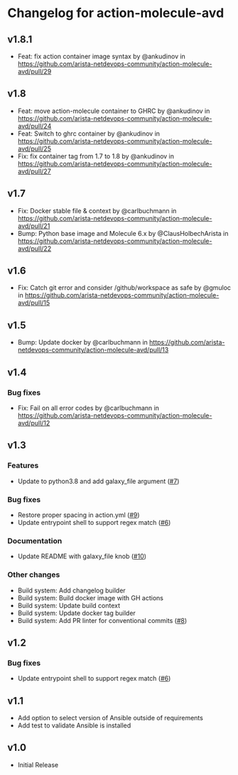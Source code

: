 # Changelog for action-molecule-avd

## v1.8.1

- Feat: fix action container image syntax by @ankudinov in https://github.com/arista-netdevops-community/action-molecule-avd/pull/29

## v1.8

- Feat: move action-molecule container to GHRC by @ankudinov in https://github.com/arista-netdevops-community/action-molecule-avd/pull/24
- Feat: Switch to ghrc container by @ankudinov in https://github.com/arista-netdevops-community/action-molecule-avd/pull/25
- Fix: fix container tag from 1.7 to 1.8 by @ankudinov in https://github.com/arista-netdevops-community/action-molecule-avd/pull/27

## v1.7

- Fix: Docker stable file & context by @carlbuchmann in https://github.com/arista-netdevops-community/action-molecule-avd/pull/21
- Bump: Python base image and Molecule 6.x by @ClausHolbechArista in https://github.com/arista-netdevops-community/action-molecule-avd/pull/22

## v1.6

- Fix: Catch git error and consider /github/workspace as safe by @gmuloc in https://github.com/arista-netdevops-community/action-molecule-avd/pull/15

## v1.5

- Bump: Update docker by @carlbuchmann in https://github.com/arista-netdevops-community/action-molecule-avd/pull/13

## v1.4

### Bug fixes

- Fix: Fail on all error codes by @carlbuchmann in https://github.com/arista-netdevops-community/action-molecule-avd/pull/12

## v1.3

### Features

- Update to python3.8 and add galaxy_file argument ([#7](https://github.com/arista-netdevops-community/action-molecule-avd/issues/7))

### Bug fixes

-  Restore proper spacing in action.yml ([#9](https://github.com/arista-netdevops-community/action-molecule-avd/issues/9))
- Update entrypoint shell to support regex match ([#6](https://github.com/arista-netdevops-community/action-molecule-avd/issues/6))

### Documentation

- Update README with galaxy_file knob ([#10](https://github.com/arista-netdevops-community/action-molecule-avd/issues/10))

### Other changes

- Build system: Add changelog builder
- Build system: Build docker image with GH actions
- Build system: Update build context
- Build system: Update docker tag builder
- Build system: Add PR linter for conventional commits ([#8](https://github.com/arista-netdevops-community/action-molecule-avd/issues/8))

## v1.2

### Bug fixes

- Update entrypoint shell to support regex match ([#6](https://github.com/arista-netdevops-community/action-molecule-avd/issues/6))

## v1.1

- Add option to select version of Ansible outside of requirements
- Add test to validate Ansible is installed

## v1.0

- Initial Release
